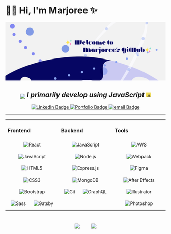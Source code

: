 # 👋🏻  **Hi, I'm Marjoree**  ✨
![Header](GitHubBanner.png)

*<h2 style="fontsize: 50px" align="center"><img valign="bottom" src="https://media.giphy.com/media/1NYkJ0wTvncdXV5dN5/giphy.gif" height="75px" style="margin: 0;"/> I primarily develop using JavaScript <a href="https://developer.mozilla.org/en-US/docs/Web/JavaScript" target="_blank"> <img       src="https://raw.githubusercontent.com/devicons/devicon/master/icons/javascript/javascript-original.svg" alt="javascript" width="15" height="15"/> </a> </h2>*

<div id="badges" align="center" display="flex">
 <a href="https://www.linkedin.com/in/marjoree-fargas" target="_blank">
   <img src="https://img.shields.io/badge/LinkedIn-blue?style=for-the-badge&logo=linkedin&logoColor=white" alt="LinkedIn Badge"/>
 </a>
 <a href="https://www.marjoree.com/" target="_blank">
   <img src="https://img.shields.io/badge/Portfolio-ff69b4?style=for-the-badge" alt="Portfolio Badge"/>
 </a>
 <a href="mailto:marjoree.e.f@gmail.com" target="_blank">
   <img src="https://img.shields.io/badge/email-blue?style=for-the-badge&logo=gmail&logoColor=white" alt="email Badge"/>
 </a>

*****
<!--   <p>⚡️</p> -->
</div>
<table><tr><td valign="top" width="33%">



### Frontend  
<div align="center">  
<img style="margin: 10px" src="https://profilinator.rishav.dev/skills-assets/react-original-wordmark.svg" alt="React" height="50" />  
<img style="margin: 10px" src="https://profilinator.rishav.dev/skills-assets/javascript-original.svg" alt="JavaScript" height="50" />  
<img style="margin: 10px" src="https://profilinator.rishav.dev/skills-assets/html5-original-wordmark.svg" alt="HTML5" height="50" />  
<img style="margin: 10px" src="https://profilinator.rishav.dev/skills-assets/css3-original-wordmark.svg" alt="CSS3" height="50" />  
<img style="margin: 10px" src="https://profilinator.rishav.dev/skills-assets/bootstrap-plain.svg" alt="Bootstrap" height="50" />  
<img style="margin: 10px" src="https://profilinator.rishav.dev/skills-assets/sass-original.svg" alt="Sass" height="50" />  
<img style="margin: 10px" src="https://profilinator.rishav.dev/skills-assets/gatsby.png" alt="Gatsby" height="50" />  
</div>

</td><td valign="top" width="33%">



### Backend  
<div align="center">  
<img style="margin: 10px" src="https://profilinator.rishav.dev/skills-assets/javascript-original.svg" alt="JavaScript" height="50" />  
<img style="margin: 10px" src="https://profilinator.rishav.dev/skills-assets/nodejs-original-wordmark.svg" alt="Node.js" height="50" />  
<img style="margin: 10px" src="https://profilinator.rishav.dev/skills-assets/express-original-wordmark.svg" alt="Express.js" height="50" />  
<img style="margin: 10px" src="https://profilinator.rishav.dev/skills-assets/mongodb-original-wordmark.svg" alt="MongoDB" height="50" />  
<img style="margin: 10px" src="https://profilinator.rishav.dev/skills-assets/git-scm-icon.svg" alt="Git" height="50" />  
<img style="margin: 10px" src="https://profilinator.rishav.dev/skills-assets/graphql.png" alt="GraphQL" height="50" />  
</div>

</td><td valign="top" width="33%">



### Tools  
<div align="center">  
<img style="margin: 10px" src="https://profilinator.rishav.dev/skills-assets/amazonwebservices-original-wordmark.svg" alt="AWS" height="50" />  
<img style="margin: 10px" src="https://profilinator.rishav.dev/skills-assets/webpack-original.svg" alt="Webpack" height="50" />  
<img style="margin: 10px" src="https://profilinator.rishav.dev/skills-assets/figma-icon.svg" alt="Figma" height="50" />  
<img style="margin: 10px" src="https://profilinator.rishav.dev/skills-assets/aftereffects.png" alt="After Effects" height="50" />  
<img style="margin: 10px" src="https://profilinator.rishav.dev/skills-assets/adobe_illustrator-icon.svg" alt="Illustrator" height="50" />  
<img style="margin: 10px" src="https://profilinator.rishav.dev/skills-assets/photoshop-plain.svg" alt="Photoshop" height="50" />  
</div>

</td></tr></table>  

<br/>  

<div align="center"><img width="45%" valign="center" src="https://github-readme-stats.vercel.app/api?username=mfargas&theme=tokyonight&show_icons=true&count_private=true&hide_border=true" style="margin: 10px"  />&nbsp;&nbsp;&nbsp;&nbsp;<img src="https://github-readme-stats.vercel.app/api/top-langs?username=mfargas&theme=tokyonight" style="margin: 10px" valign="top" width="30%" /></div>  
    

